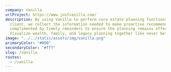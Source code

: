 ```yaml
---
company: Vanilla
urlProject: https://www.justvanilla.com/
description: By using Vanilla to perform core estate planning functions for your
  client, we collect the information needed to make proactive recommendations
  complimented by timely reminders to ensure the planning remains effective.
  Visualize wealth, family, and legacy planning together like never before.
image: "../../static/assets/img/vanilla.png"
primaryColor: "#000"
secondaryColor: "#fff"
slug: /vanilla
routes:
  - /vanilla
---
```

